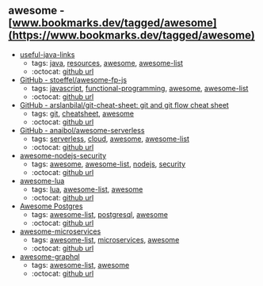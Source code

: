 awesome - [www.bookmarks.dev/tagged/awesome](https://www.bookmarks.dev/tagged/awesome)
---
* [useful-java-links](https://github.com/Vedenin/useful-java-links#readme)
    * tags: [java](../tagged/java.md), [resources](../tagged/resources.md), [awesome](../tagged/awesome.md), [awesome-list](../tagged/awesome-list.md)
    * :octocat: [github url](https://github.com/Vedenin/useful-java-links)
* [GitHub - stoeffel/awesome-fp-js](https://github.com/stoeffel/awesome-fp-js#readme)
    * tags: [javascript](../tagged/javascript.md), [functional-programming](../tagged/functional-programming.md), [awesome](../tagged/awesome.md), [awesome-list](../tagged/awesome-list.md)
    * :octocat: [github url](https://github.com/stoeffel/awesome-fp-js)
* [GitHub - arslanbilal/git-cheat-sheet: git and git flow cheat sheet](https://github.com/arslanbilal/git-cheat-sheet#readme)
    * tags: [git](../tagged/git.md), [cheatsheet](../tagged/cheatsheet.md), [awesome](../tagged/awesome.md)
    * :octocat: [github url](https://github.com/arslanbilal/git-cheat-sheet#readme)
* [GitHub - anaibol/awesome-serverless](https://github.com/anaibol/awesome-serverless#readme)
    * tags: [serverless](../tagged/serverless.md), [cloud](../tagged/cloud.md), [awesome](../tagged/awesome.md), [awesome-list](../tagged/awesome-list.md)
    * :octocat: [github url](https://github.com/anaibol/awesome-serverless)
* [awesome-nodejs-security](https://github.com/lirantal/awesome-nodejs-security#readme)
    * tags: [awesome](../tagged/awesome.md), [awesome-list](../tagged/awesome-list.md), [nodejs](../tagged/nodejs.md), [security](../tagged/security.md)
    * :octocat: [github url](https://github.com/lirantal/awesome-nodejs-security)
* [awesome-lua](https://github.com/LewisJEllis/awesome-lua#readme)
    * tags: [lua](../tagged/lua.md), [awesome-list](../tagged/awesome-list.md), [awesome](../tagged/awesome.md)
    * :octocat: [github url](https://github.com/LewisJEllis/awesome-lua)
* [Awesome Postgres](http://www.asad.pw/awesome-postgres/)
    * tags: [awesome-list](../tagged/awesome-list.md), [postgresql](../tagged/postgresql.md), [awesome](../tagged/awesome.md)
    * :octocat: [github url](https://github.com/dhamaniasad/awesome-postgres)
* [awesome-microservices](https://github.com/mfornos/awesome-microservices#readme)
    * tags: [awesome-list](../tagged/awesome-list.md), [microservices](../tagged/microservices.md), [awesome](../tagged/awesome.md)
    * :octocat: [github url](https://github.com/mfornos/awesome-microservices)
* [awesome-graphql](https://github.com/chentsulin/awesome-graphql#readme)
    * tags: [awesome-list](../tagged/awesome-list.md), [awesome](../tagged/awesome.md)
    * :octocat: [github url](https://github.com/chentsulin/awesome-graphql)
